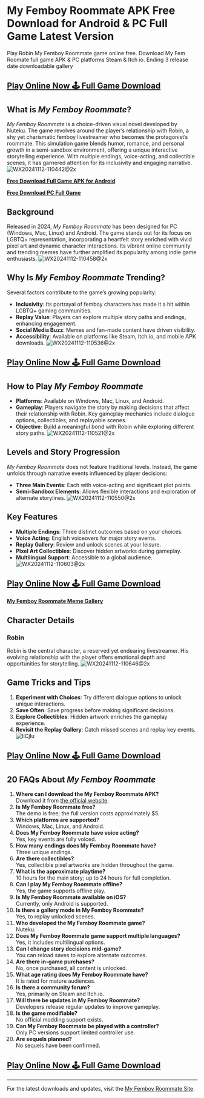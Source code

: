 # My Femboy Roommate APK Free Download for Android & PC Full Game Latest Version
Play Robin My Femboy Roommate game online free. Download My Fem Roomate full game APK & PC platforms Steam & Itch io. Ending 3 release date downloadable gallery

## [Play Online Now 🕹 Full Game Download](https://myfemboy-roommate.com/)

## What is *My Femboy Roommate*?
*My Femboy Roommate* is a choice-driven visual novel developed by Nuteku. The game revolves around the player’s relationship with Robin, a shy yet charismatic femboy livestreamer who becomes the protagonist’s roommate. This simulation game blends humor, romance, and personal growth in a semi-sandbox environment, offering a unique interactive storytelling experience. With multiple endings, voice-acting, and collectible scenes, it has garnered attention for its inclusivity and engaging narrative.
![WX20241112-110442@2x](https://github.com/user-attachments/assets/9fda159b-25bb-4da5-9ce5-a567fe4c5ea1)

**[Free Download Full Game APK for Android](https://myfemboy-roommate.com/)**

**[Free Download PC Full Game](https://myfemboy-roommate.com/)**

## Background
Released in 2024, *My Femboy Roommate* has been designed for PC (Windows, Mac, Linux) and Android. The game stands out for its focus on LGBTQ+ representation, incorporating a heartfelt story enriched with vivid pixel art and dynamic character interactions. Its vibrant online community and trending memes have further amplified its popularity among indie game enthusiasts.
![WX20241112-110458@2x](https://github.com/user-attachments/assets/562695d5-3472-4373-8f1d-e0358c0d161c)


## Why Is *My Femboy Roommate* Trending?
Several factors contribute to the game’s growing popularity:
- **Inclusivity**: Its portrayal of femboy characters has made it a hit within LGBTQ+ gaming communities.
- **Replay Value**: Players can explore multiple story paths and endings, enhancing engagement.
- **Social Media Buzz**: Memes and fan-made content have driven visibility.
- **Accessibility**: Available on platforms like Steam, Itch.io, and mobile APK downloads.
![WX20241112-110536@2x](https://github.com/user-attachments/assets/6c7469ac-16bd-4276-b2fe-bdea181d2ffc)

## [Play Online Now 🕹 Full Game Download](https://myfemboy-roommate.com/)

## How to Play *My Femboy Roommate*
- **Platforms**: Available on Windows, Mac, Linux, and Android.
- **Gameplay**: Players navigate the story by making decisions that affect their relationship with Robin. Key gameplay mechanics include dialogue options, collectibles, and replayable scenes.
- **Objective**: Build a meaningful bond with Robin while exploring different story paths.
![WX20241112-110521@2x](https://github.com/user-attachments/assets/91f15cf2-927d-470f-8edc-ae22b697ea11)

## Levels and Story Progression
*My Femboy Roommate* does not feature traditional levels. Instead, the game unfolds through narrative events influenced by player decisions:
- **Three Main Events**: Each with voice-acting and significant plot points.
- **Semi-Sandbox Elements**: Allows flexible interactions and exploration of alternate storylines.
![WX20241112-110550@2x](https://github.com/user-attachments/assets/972793d5-8ae9-4ef8-bd69-08345deadc49)

## Key Features
- **Multiple Endings**: Three distinct outcomes based on your choices.
- **Voice Acting**: English voiceovers for major story events.
- **Replay Gallery**: Review and unlock scenes at your leisure.
- **Pixel Art Collectibles**: Discover hidden artworks during gameplay.
- **Multilingual Support**: Accessible to a global audience.
![WX20241112-110603@2x](https://github.com/user-attachments/assets/214b87d0-f9be-4072-90d9-f57ff8cc30e3)

## [Play Online Now 🕹 Full Game Download](https://myfemboy-roommate.com/)

**[My Femboy Roommate Meme Gallery](https://myfemboy-roommate.com/my-femboy-roommate-meme-gallery/)**

## Character Details
### Robin
Robin is the central character, a reserved yet endearing livestreamer. His evolving relationship with the player offers emotional depth and opportunities for storytelling.
![WX20241112-110646@2x](https://github.com/user-attachments/assets/ca64242c-032f-4eee-b3ad-e1ec2ff45611)

## Game Tricks and Tips
1. **Experiment with Choices**: Try different dialogue options to unlock unique interactions.
2. **Save Often**: Save progress before making significant decisions.
3. **Explore Collectibles**: Hidden artwork enriches the gameplay experience.
4. **Revisit the Replay Gallery**: Catch missed scenes and replay key events.
![IiCjIu](https://github.com/user-attachments/assets/0eb6770f-c8fb-4340-acbd-d34639fc601d)

## [Play Online Now 🕹 Full Game Download](https://myfemboy-roommate.com/)

## 20 FAQs About *My Femboy Roommate*
1. **Where can I download the My Femboy Roommate APK?**  
   Download it from [the official website](https://myfemboy-roommate.com/).
2. **Is My Femboy Roommate free?**  
   The demo is free; the full version costs approximately $5.
3. **Which platforms are supported?**  
   Windows, Mac, Linux, and Android.
4. **Does My Femboy Roommate have voice acting?**  
   Yes, key events are fully voiced.
5. **How many endings does My Femboy Roommate have?**  
   Three unique endings.
6. **Are there collectibles?**  
   Yes, collectible pixel artworks are hidden throughout the game.
7. **What is the approximate playtime?**  
   10 hours for the main story; up to 24 hours for full completion.
8. **Can I play My Femboy Roommate offline?**  
   Yes, the game supports offline play.
9. **Is My Femboy Roommate available on iOS?**  
   Currently, only Android is supported.
10. **Is there a gallery mode in My Femboy Roommate?**  
    Yes, to replay unlocked scenes.
11. **Who developed the My Femboy Roommate game?**  
    Nuteku.
12. **Does My Femboy Roommate game support multiple languages?**  
    Yes, it includes multilingual options.
13. **Can I change story decisions mid-game?**  
    You can reload saves to explore alternate outcomes.
14. **Are there in-game purchases?**  
    No, once purchased, all content is unlocked.
15. **What age rating does My Femboy Roommate have?**  
    It is rated for mature audiences.
16. **Is there a community forum?**  
    Yes, primarily on Steam and Itch.io.
17. **Will there be updates in My Femboy Roommate?**  
    Developers release regular updates to improve gameplay.
18. **Is the game modifiable?**  
    No official modding support exists.
19. **Can My Femboy Roommate be played with a controller?**  
    Only PC versions support limited controller use.
20. **Are sequels planned?**  
    No sequels have been confirmed.
    
## [Play Online Now 🕹 Full Game Download](https://myfemboy-roommate.com/)

---

For the latest downloads and updates, visit the [My Femboy Roommate Site](https://myfemboy-roommate.com/).
